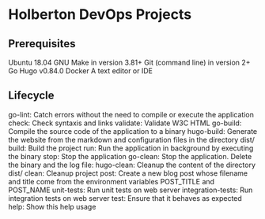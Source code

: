 # Holberton DevOps Projects


## Prerequisites

Ubuntu 18.04
GNU Make in version 3.81+
Git (command line) in version 2+
Go Hugo v0.84.0
Docker
A text editor or IDE


## Lifecycle

go-lint: Catch errors without the need to compile or execute the application
check: Check syntaxis and links
validate: Validate W3C HTML
go-build: Compile the source code of the application to a binary
hugo-build: Generate the website from the markdown and configuration files in the directory dist/
build: Build the project
run: Run the application in background by executing the binary
stop: Stop the application
go-clean: Stop the application. Delete the binary and the log file:
hugo-clean: Cleanup the content of the directory dist/
clean: Cleanup project
post: Create a new blog post whose filename and title come from the environment variables POST_TITLE and POST_NAME
unit-tests: Run unit tests on web server
integration-tests: Run integration tests on web server
test: Ensure that it behaves as expected
help: Show this help usage
